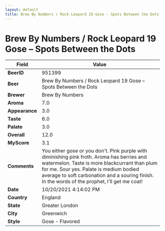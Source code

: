```yaml
---
layout: default
title: Brew By Numbers / Rock Leopard 19 Gose – Spots Between the Dots
---
```


# Brew By Numbers / Rock Leopard 19 Gose – Spots Between the Dots

| Field         | Value     |
|---------------|-----------|
| **BeerID** | 951399 |
| **Beer** | Brew By Numbers / Rock Leopard 19 Gose – Spots Between the Dots |
| **Brewer** | Brew By Numbers |
| **Aroma** | 7.0 |
| **Appearance** | 3.0 |
| **Taste** | 6.0 |
| **Palate** | 3.0 |
| **Overall** | 12.0 |
| **MyScore** | 3.1 |
| **Comments** | You either gose or you don't. Pink purple with diminishing pink froth. Aroma has berries and watermelon. Taste is more blackcurrant than plum for me. Sour yes. Palate is medium bodied average to soft carbonation and a souring finish. In the words of the prophet, I'll get me coat! |
| **Date** | 10/20/2021 4:14:02 PM |
| **Country** | England |
| **State** | Greater London |
| **City** | Greenwich |
| **Style** | Gose - Flavored |
